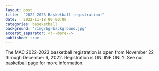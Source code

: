 ```yaml
---
layout: post
title:  "2022-2023 Basketball registration!"
date:   2022-11-18 00:00:00
categories: baseketball
background: '/img/bg-background.jpg'
excerpt_separator: <!--more-->
published: true
---
```

The MAC 2022-2023 basketball registration is open from November 22 through December 6, 2022. Registration is ONLINE ONLY. See our [basketball](/basketball) page for more information.
